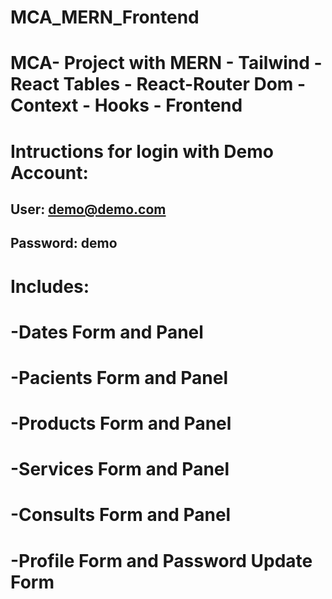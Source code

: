 # MCA_MERN_Frontend
# MCA- Project with MERN - Tailwind -React Tables - React-Router Dom - Context - Hooks - Frontend
#
# Intructions for login with Demo Account: 
## User: demo@demo.com
## Password: demo
#
# Includes:
# -Dates Form and Panel
# -Pacients Form and Panel
# -Products Form and Panel
# -Services Form and Panel
# -Consults Form and Panel
# -Profile Form and Password Update Form



